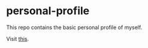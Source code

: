# personal-profile
This repo contains the basic personal profile of myself.

Visit [this](https://angshumansarmah.github.io/personal-profile/).
